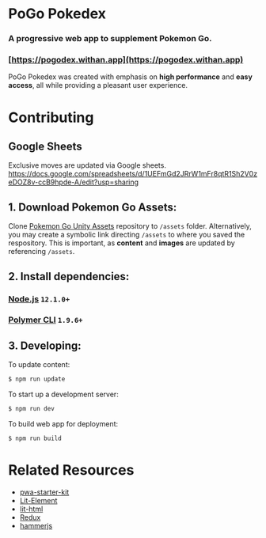 # PoGo Pokedex

### A progressive web app to supplement Pokemon Go.
### [https://pogodex.withan.app](https://pogodex.withan.app)

PoGo Pokedex was created with emphasis on **high performance** and **easy access**, all while providing a pleasant user experience.

# Contributing

## Google Sheets
Exclusive moves are updated via Google sheets. 
https://docs.google.com/spreadsheets/d/1UEFmGd2JRrW1mFr8qtR1Sh2V0zeDOZ8v-ccB9hpde-A/edit?usp=sharing

## 1. Download Pokemon Go Assets:
Clone [Pokemon Go Unity Assets](https://github.com/ZeChrales/PogoAssets) repository to
```/assets``` folder. Alternatively, you may create a symbolic link directing ```/assets```
to where you saved the respository. This is important, as **content** and **images** are updated by referencing ```/assets```.

## 2. Install dependencies:

### [Node.js](https://nodejs.org/en/) ```12.1.0+```
### [Polymer CLI](https://www.npmjs.com/package/polymer-cli) ```1.9.6+```

## 3. Developing:
To update content:
```bash
$ npm run update
```

To start up a development server:
```bash
$ npm run dev
```

To build web app for deployment:
```bash
$ npm run build
```

# Related Resources
- [pwa-starter-kit](https://pwa-starter-kit.polymer-project.org/)
- [Lit-Element](https://lit-element.polymer-project.org/)
- [lit-html](https://lit-html.polymer-project.org/)
- [Redux](https://redux.js.org/)
- [hammerjs](https://hammerjs.github.io/)